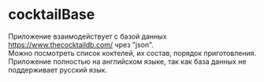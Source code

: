 # cocktailBase
Приложение взаимодействует с базой данных https://www.thecocktaildb.com/ чрез "json".    
Можно посмотреть список коктелей, их состав, порядок приготовления.    
Приложение полностью на английском языке, так как база данных не поддерживает русский язык.
